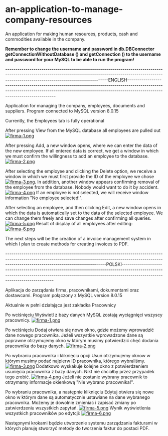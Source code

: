 # an-application-to-manage-company-resources
 An application for making human resources, products, cash and commodities available in the company.


**Remember to change the username and password in db.DBConnector getConnectionWithoutDatabase () and 
getConnection () to the username and password for your MySQL to be able to run the program!**

---------------------------------------------------------------------------------------------------------------------------------------------------------------------------------------------------------------ENGLISH------------------------------------------------------------------------------------------------------------------------------------------------------------------------------------------------------

Application for managing the company, employees, documents and suppliers.
Program connected to MySQL version 8.0.15


Currently, the Employees tab is fully operational

After pressing View from the MySQL database all employees are pulled out
[![firma-1.png](https://i.postimg.cc/Y09x4JBg/firma-1.png)](https://postimg.cc/7GFzdt6Y)


After pressing Add, a new window opens, where we can enter the data of the new employee.
If all entered data is correct, we get a window in which we must confirm the willingness to add an employee to the database.
[![firma-2.png](https://i.postimg.cc/3wk99kL6/firma-2.png)](https://postimg.cc/94jGQQHt)

After selecting the employee and clicking the Delete option, we receive a window in which we must first provide the ID of the employee we chose
[![firma-3.png](https://i.postimg.cc/tgG7vfDj/firma-3.png)](https://postimg.cc/75XxfKps).
In addition, another window appears confirming removal of the employee from the database. Nobody would want to do it by accident.
[![firma-4.png](https://i.postimg.cc/3JH8TpmX/firma-4.png)](https://postimg.cc/5jnd5XPy)
If an employee is not selected, we will receive window information "No employee selected!".


After selecting an employee, and then clicking Edit, a new window opens in which the data is automatically set to the data of the selected employee. We can change them freely and save changes after confirming all queries.
[![firma-5.png](https://i.postimg.cc/3JrqmxTM/firma-5.png)](https://postimg.cc/Sj5VpqRV)
Result of display of all employees after editing:
[![firma-6.png](https://i.postimg.cc/KzwnzQxv/firma-6.png)](https://postimg.cc/1n0g7G8L)

The next steps will be the creation of a invoice management system in which I plan to create methods for creating invoices to PDF.

--------------------------------------------------------------------------------------------------------------------------------------------------------------------------------------------------------------POLSKI--------------------------------------------------------------------------------------------------------------------------------------------------------------------------------------------------------

Aplikacja do zarządania firma, pracownikami, dokumentami oraz dostawcami.
Program połączony z MySQL version 8.0.15

Aktualnie w pełni działająca jest zakładka Pracownicy

Po wciśnięciu Wyświetl z bazy danych MySQL zostają wyciągnięci wszyscy pracownicy.
[![firma-1.png](https://i.postimg.cc/Y09x4JBg/firma-1.png)](https://postimg.cc/7GFzdt6Y)

Po wciśnięciu Dodaj otwiera się nowe okno, gdzie możemy wprowadzić dane nowego pracownika.
Jeżeli wszystkie wprowadzone dane są poprawne otrzymujemy okno w którym musimy potwierdzić chęć dodania pracownika do bazy danych.
[![firma-2.png](https://i.postimg.cc/3wk99kL6/firma-2.png)](https://postimg.cc/94jGQQHt)

Po wybraniu pracownika i kliknięciu opcji Usuń otrzymujemy oknow w którym musimy podać najpierw ID pracownika, którego wybraliśmy.
[![firma-3.png](https://i.postimg.cc/tgG7vfDj/firma-3.png)](https://postimg.cc/75XxfKps)
Dodatkowo wyskakuje kolejne okno z potwierdzeniem usunięcia pracownika z bazy danych. Nikt nie chciałby przez przypadek tego zrobić.
[![firma-4.png](https://i.postimg.cc/3JH8TpmX/firma-4.png)](https://postimg.cc/5jnd5XPy)
Jeżeli nie zostanie wybrany pracownik to otrzymamy informacje okienkową "Nie wybrano pracownika!".

Po wybraniu pracownika, a następnie kliknięciu Edytuj otwiera się nowe okno w którym dane są automatycznie ustawiane na dane wybranego pracownika. Możemy je dowolnie zmieniać i zapisać zmiany po zatwierdzeniu wszystkich zapytań.
[![firma-5.png](https://i.postimg.cc/3JrqmxTM/firma-5.png)](https://postimg.cc/Sj5VpqRV)
Wynik wyświetlenia wszystkich pracowników po edytcji:
[![firma-6.png](https://i.postimg.cc/KzwnzQxv/firma-6.png)](https://postimg.cc/1n0g7G8L)


Następnymi krokami będzie utworzenie systemu zarządzania fakturami w których planuję stworzyć metody do tworzenia faktur do postaci PDF.
